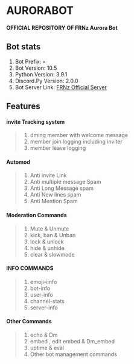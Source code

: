 # AURORABOT
#### OFFICIAL REPOSITORY OF FRNz Aurora Bot

## Bot stats
1) Bot Prefix: `>`
2) Bot Version: 10.5
3) Python Version: 3.9.1 
4) Discord.Py Version: 2.0.0
5) Bot Server Link: [FRNz Official Server]( https://discord.gg/kbb3tG3BPz)
## Features
#### invite Tracking system
   >1) dming member with welcome message
   >2) member join logging including inviter
   >3) member leave logging
#### Automod
   >1) Anti invite Link
   >2) Anti multiple message Spam
   >3) Anti Long Message spam
   >4) Anti New lines spam
   >5) Anti Mention Spam
#### Moderation Commands
   >1) Mute & Unmute
   >2) kick, ban & Unban
   >3) lock & unlock
   >4) hide & unhide
   >5) clear & slowmode
#### INFO COMMANDS
   >1) emoji-iinfo
   >2) bot-info 
   >3) user-info 
   >4) channel-stats 
   >5) server-info
#### Other Commands
   >1) echo & Dm
   >2) embed , edit embed & Dm_embed
   >3) uptime & eval
   >4) Other bot management commands
